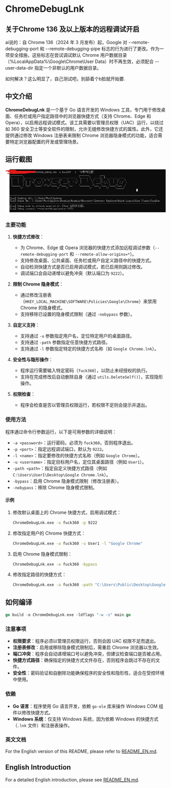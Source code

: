 # ChromeDebugLnk

## 关于Chrome 136 及以上版本的远程调试开启
ai说的：自 Chrome 136（2024 年 3 月发布）起，Google 对 --remote-debugging-port 和 --remote-debugging-pipe 标志的行为进行了更改。作为一项安全措施，这些标志在尝试调试默认 Chrome 用户数据目录（%LocalAppData%\Google\Chrome\User Data）时不再生效，必须配合 --user-data-dir 指定一个非默认的用户数据目录。

如何解决？这么明显了，自己测试吧，别舔着个b脸就开始要.


## 中文介绍

**ChromeDebugLnk** 是一个基于 Go 语言开发的 Windows 工具，专门用于修改桌面、任务栏或用户指定路径中的浏览器快捷方式（支持 Chrome、Edge 和 Opera），以启用远程调试模式。该工具需要以管理员权限（UAC）运行，以绕过如 360 安全卫士等安全软件的限制，允许无缝修改快捷方式的属性。此外，它还提供通过修改 Windows 注册表来限制 Chrome 浏览器隐身模式的功能，适合需要特定浏览器配置的开发或管理场景。

## 运行截图
![](sc.png)
### 主要功能
1. **快捷方式修改**：
    - 为 Chrome、Edge 或 Opera 浏览器的快捷方式添加远程调试参数（`--remote-debugging-port` 和 `--remote-allow-origins=*`）。
    - 支持修改桌面、公共桌面、任务栏或用户自定义路径中的快捷方式。
    - 自动检测快捷方式是否已启用调试模式，若已启用则跳过修改。
    - 调试端口会自动递增以避免冲突（默认端口为 `9222`）。

2. **限制 Chrome 隐身模式**：
    - 通过修改注册表（`HKEY_LOCAL_MACHINE\SOFTWARE\Policies\Google\Chrome`）来禁用 Chrome 的隐身模式。
    - 支持移除已设置的隐身模式限制（通过 `-nobypass` 参数）。

3. **自定义支持**：
    - 支持通过 `-u` 参数指定用户名，定位特定用户的桌面路径。
    - 支持通过 `-path` 参数指定任意快捷方式路径。
    - 支持通过 `-l` 参数指定特定的快捷方式名称（如 `Google Chrome.lnk`）。

4. **安全性与隐形操作**：
    - 程序运行需要输入特定密码（`fuck360`），以防止未经授权的执行。
    - 支持在完成修改后自动删除自身（通过 `utils.DeleteSelf()`），实现隐形操作。

5. **权限检查**：
    - 程序会检查是否以管理员权限运行，若权限不足则会提示并退出。

### 使用方法
程序通过命令行参数运行，以下是可用参数的详细说明：
- `-a <password>`：运行密码，必须为 `fuck360`，否则程序退出。
- `-p <port>`：指定远程调试端口，默认为 `9222`。
- `-l <name>`：指定要修改的快捷方式名称（例如 `Google Chrome`）。
- `-u <username>`：指定目标用户名，定位其桌面路径（例如 `User1`）。
- `-path <path>`：指定自定义快捷方式路径（例如 `C:\Users\User1\Desktop\Google Chrome.lnk`）。
- `-bypass`：启用 Chrome 隐身模式限制（修改注册表）。
- `-nobypass`：移除 Chrome 隐身模式限制。

#### 示例
1. 修改默认桌面上的 Chrome 快捷方式，启用调试模式：
   ```bash
   ChromeDebugLnk.exe -a fuck360 -p 9222
   ```

2. 修改指定用户的 Chrome 快捷方式：
   ```bash
   ChromeDebugLnk.exe -a fuck360 -u User1 -l "Google Chrome"
   ```

3. 启用 Chrome 隐身模式限制：
   ```bash
   ChromeDebugLnk.exe -a fuck360 -bypass
   ```

4. 修改指定路径的快捷方式：
   ```bash
   ChromeDebugLnk.exe -a fuck360 -path "C:\Users\Public\Desktop\Google Chrome.lnk"
   ```
## 如何编译
```go
go build -o ChromeDebugLnk.exe -ldflags "-w -s" main.go
```

### 注意事项
- **权限要求**：程序必须以管理员权限运行，否则会因 UAC 权限不足而退出。
- **注册表修改**：启用或移除隐身模式限制后，需重启 Chrome 浏览器以生效。
- **端口冲突**：程序会自动递增端口号以避免冲突，但建议检查端口是否被占用。
- **快捷方式路径**：确保指定的快捷方式文件存在，否则程序会跳过不存在的文件。
- **安全性**：密码验证和自删除功能确保程序的安全性和隐形性，适合在受控环境中使用。

### 依赖
- **Go 语言**：程序使用 Go 语言开发，依赖 `go-ole` 库来操作 Windows COM 组件以修改快捷方式。
- **Windows 系统**：仅支持 Windows 系统，因为依赖 Windows 的快捷方式（`.lnk` 文件）和注册表操作。

### 英文文档
For the English version of this README, please refer to [README_EN.md](README_EN.md).

## English Introduction
For a detailed English introduction, please see [README_EN.md](README_EN.md).
